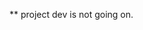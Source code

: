 ** project dev is not going on.

<!---
vladikTank221/vladikTank221 is a ✨ special ✨ repository because its `README.md` (this file) appears on your GitHub profile.
You can click the Preview link to take a look at your changes.
--->
